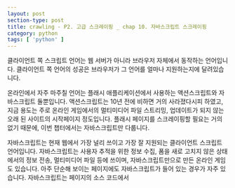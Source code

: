 ```yaml
---
layout: post
section-type: post
title: crawling - P2. 고급 스크레이핑 _ chap 10. 자바스크립트 스크레이핑
category: python
tags: [ 'python' ]
---
```


클라이언트 쪽 스크립트 언어는 웹 서버가 아니라 브라우저 자체에서 동작하는 언어입니다. 클라이언트 쪽 언어의 성공은 브라우저가 그 언어를 얼마나 지원하는지에 달려있습니다.  

온라인에서 자주 마주칠 언어는 플래시 애플리케이션에서 사용하는 액션스크립트와 자바스크립트 둘뿐입니다. 액션스크립트는 10년 전에 비하면 거의 사라졌다시피 하였고, 지금 용도는 주로 온라인 게임에서의 멀티미디어 파일 스트리밍, 업데이트가 되지 않는 오래 된 사이트의 시작페이지 정도입니다. 플래시 페이지를 스크레이핑할 필요는 거의 없기 때문에, 이번 챕터에서는 자바스크립트만 다룹니다.  

자바스크립트는 현재 웹에서 가장 널리 쓰이고 가장 잘 지원되는 클라이언트 스크립트 언어입니다. 자바스크립트는 사용자 추적을 위한 정보 수집, 폼을 새로 고치지 않은 상태에서의 정보 전송, 멀티미디어 파일 등에 쓰이며, 자바스크립트만으로 만든 온라인 게임도 있습니다. 아주 단순해 보이는 페이지에도 자바스크립트가 들어 있는 경우가 자주 있습니다. 자바스크립트는 페이지의 소스 코드에서 <script> 태그 부분에 들어 있습니다.  

```javascript
<script>
  alert("This creates a pop-up using JavaScript");
</script>
```

## 10.1 자바스크립트에 관한 간단한 소개

스크레이핑하는 스크립트에서 무슨 일을 하는지 최소한이라도 이해한다면 아주 큰 도움이 될 겁니다. 따라서 자바스크립트에 익숙해져야 합니다.  

자바스크립트는 약한 타이핑 언어이며 그 문법은 종종 자바나 C++과 비교됩니다. 연산자나 루프, 배열 같은 문법적 요소는 일부 비슷하지만, 약한 타입과 스크립트에서 출발한 성격 때문에 일부 프로그래머들은 자바스크립트를 이해하는게 골치 아플 수 있습니다.  

다음 코드는 재귀적으로 피보나치 수열을 계산한 후 브라우저의 개발자 콘솔에 출력합니다.

```javascript
<script>
function fibonacci(a, b){
  val nextNum = a + b;
  console.log(nextNum+" is in the Fibonacci sequence");
  if(nextNum < 100){
    fibonacci(b, nextNum);
  }
}
fibonacci(1, 1);
</script>
```

모든 변수 앞에 `var`가 있습니다. 이 문법은 PHP의 $ 기호나, 자바와 C++의 int, String, List 등 타입 선언과 비슷합니다. 파이썬은 이렇게 명시적인 변수 선언이 없다는 점에서 독특합니다. 또한 자바스크립트에는 함수를 변수처럼 사용할 수 있다는 대단히 좋은 기능이 좋습니다.

```javascript
<script>
var fibonacci = function() {
  var a = 1;
  var b = 1;
  return function () {
    var temp = b;
    b = a + b;
    a = temp;
    return b;
  }
}
var fibInstance = fibonacci();
console.log(fibInstance()+" is in the Fibonacci sequence");
console.log(fibInstance()+" is in the Fibonacci sequence");
console.log(fibInstance()+" is in the Fibonacci sequence");
</script>
```

이 코드는 언뜻 보기에는 이해가 안되지만, 람다 표현식을 염두해 둔다면 그리 어렵지 않습니다.  
변수 fibonacci 는 함수로 정의됐습니다. 이 함수가 반환하는 값은 함수이며, 반환된 함수는 피보나치 수열에서 점점 커지는 값을 출력합니다. fibonacci 를 호출할 때마다 피보나치 수열을 계산하는 함수를 반환하며, 그 함수를 다시 실행해서 함수에 들어 있는 값을 증가시킵니다.  

언뜻 보기엔 대단히 난해해 보이지만, 피보나치 수열을 계산하는 것 같은 종류의 문제는 대개 이런 패턴을 사용합니다. 함수를 마치 변수처럼 다루는 개념은 사용자의 행동이나 콜백을 처리할 때 대단히 유용하며, 자바스크립트 코드를 읽어야 한다면 이런 프로그래밍 스타일에 익숙해질 필요가 있습니다.

### 10.1.1 널리 쓰이는 자바스크립트 라이브러리

자바스크립트 표준을 이해하는 것도 중요하지만, 라이브러리가 없으면 최신 웹에서 할 수 있는 일은 상당히 제한됩니다. 페이지의 소스 코드를 읽어보면 널리 쓰이는 라이브러리가 하나 이상은 들어 있습니다.  

파이썬을 이용해 자바스크립트를 실행하는건 많은 시간과 프로세스 자원을 소비합니다. 특시 대규모로 실행한다면 더 심할 것입니다.

#### 제이쿼리

제이쿼리(jQuery)는 널리 쓰이는 라이브러리입니다. 제이쿼리를 사용하는 사이트는 코드 어딘가에 다음과 같은 제이쿼리를 불러오는 임포트 문이 있기 때문에 구분하기 쉽습니다.

```HTML
<script src="http://ajax.googleapis.com/ajax/libs/jquery/1.9.1/jquery.min.js"></script>
```

사이트에서 제이쿼리를 사용한다면 반드시 조심해서 스크랩해야 합니다. 제이쿼리는 자바스크립트가 실행된 다음에 동적으로 HTML 콘텐츠를 생성할 수 있기 때문입니다. 이전 챕터들에서 다룬 방법으로 스크랩하면 자바스크립트로 생성한 콘텐츠는 모두 놓치게 됩니다.  

또한, 제이쿼리를 사용하는 페이지에는 애니메이션이나 대화형 콘텐츠, 미디어 파일 등이 들어 있을 확률이 높고 이런 것들은 스크랩을 어렵게 합니다.

#### 구글 애널리틱스

전체 웹사이트의 50% 이상이 [구글 애널리틱스(Google Analytics)](http://bit.ly/2fBflnQ){:target="`_`blank"}를 사용합니다. 구글 애널리틱스는 아마 인터넷에서 가장 널리 쓰이는 자바스크립트 라이브러리인 동시에, 가장 널리 쓰이는 사용자 추적 도구일 겁니다.  

페이지에서 구글 애널리틱스를 사용하는지 여부는 간단히 알 수 있습니다. 구글 애널리틱스를 사용하는 페이지는 소스 코드 마지막에 다음과 비슷한 자바스크립트가 들어 있습니다.

```HTML
<!-- Google Analytics -->
<script type="text/javascript">
var _gaq = _gaq || [];
_gaq.push(['_setAccount', 'UA-4591498-1']);
_gaq.push(['_setDomainName', 'oreilly.com']);
_gaq.push(['_addIgnoredRef', 'oreilly.com']);
_gaq.push(['_setSiteSpeedSampleRate', 50]);
_gaq.push(['_trackPageview']);

(function() { var ga = document.createElement('script'); ga.type =
'text/javascript'; ga.async = true; ga.src = ('https:' ==
document.location.protocol ? 'https://ssl' : 'http://www') +
'.google-analytics.com/ga.js'; var s =
document.getElementsByTagName('script')[0];
s.parentNode.insertBefore(ga, s); })();
</script>
```
> 위 코드는 https://www.oreilly.com/ 에서 가져왔습니다. 해당 코드는 head에 들어 있습니다.

이 스크립트는 페이지에서 페이지로 이동하는 사용자의 움직임을 추적하는 특수한 쿠키를 사용합니다. 챕터 후반에서 셀레니움을 사용해 자바스크립트를 실행하고 쿠키를 처리하는 스크레이퍼를 만들 겠지만, 이런 스크레이퍼에서는 구글 애널리틱스는 문제가 될 수 있습니다.  

사이트에서 구글 애널리틱스나 그와 비슷한 웹 분석 시스템을 사용하고, 그 사이트에서 스크레이퍼가 다녀갔음을 알지 못하게 하고 싶다면 분석에 사용되는 쿠키 또는 모든 쿠키를 비활성화해야 합니다.

#### 구글 지도

구글 지도는 어느 사이트에든 아주 쉽게 지도를 임베드할 수 있는 API를 제공합니다.  

어떤 종류든 위치 데이터를 스크랩할 경우, 구글 지도가 어떻게 작동하는지 이해한다면 위도/경도 좌표, 운이 좋다면 주소까지 수월하게 가져올 수 있습니다. 구글 지도에서 위치를 표시하기 위해 가장 많이 쓰는 방법은 **마커** (핀이라고 부르기도 함)입니다.  

구글 지도에서 마커를 삽입할 때는 다음과 같은 코드를 사용합니다.

```javascript
var marker = new google.maps.Marker({
  position: new google.maps.LatLng(-25.363883,131.044922),
  map: map,
  title: 'Some marker text'
});
```

파이써에서 google.maps.LatLng 사이에 있는 좌표를 모두 추출해 위도/경도 리스트를 만드는건 어렵지 않습니다.  

[구글의 리버스 지오코딩(reverse Geocoding)](https://developers.google.com/maps/documentation/javascript/examples/geocoding-reverse){:target="`_`blank"} API 를 사용하면 이들 좌표 쌍을 저장하고 분석하기 알맞은 형태의 주소로 변환할 수 있습니다.

## 10.2 Ajax와 동적 HTML

지금까지 다룬 웹서버와의 통신은 페이지를 가져올 때 일종의 HTTP 요청을 보낸 것 뿐이었습니다. 페이지를 새로 고치지 않고 폼을 전송하거나 서버에서 정보를 가져온 경험이 있다면 그건 아마 **Ajax** 를 통한 것이었을 겁니다.  

일부 오해하는 사람도 있지만, Ajax는 언어가 아니라 특정 작업을 하기 위해 사용하는 기술의 묶음입니다. Ajax는 비동기 자바스크립트와 XML의 약자이며, 서버에 별도의 페이지를 요청하지 않고 정보를 주고 받기 위해 사용됩니다. '이 폼은 Ajax를 써서 웹 서버와 통신합니다'라고 말할 수 있습니다.  

Ajax와 마찬가지로, **DHTML(Dynamic HTML)** 도 같은 목적을 위해 함께 사용하는 기술을 묶어부르는 말입니다. DHTML은 클라이언트 쪽 스크립트가 페이지의 HTML 요소 바뀜에 따라 바뀌는 HTML이나 CSS입니다. 사용자가 커서를 움직여야만 버튼이 나타나거나, 클릭에 따라 배경색이 바뀌거나, Ajax 요청으로 새로운 콘텐츠가 나타날 수도 있습니다.  

'동적(Dynamic)'이란 단어는 일반적으로 '움직이는', '변하는' 같은 뜻을 떠올리게 하지만, 대화형 HTML 콘텐츠나 움직이는 이미지가 들어 있다 해서 그 페이지가 DHTML은 아닙니다. 인터넷에서 가장 따분하고 정적으로 보이는 페이지라 하더라도 이면에서 자바스크립트로 HTML과 CSS를 조작하는 DHTML이 있을 수 있습니다.  

다양한 웹사이트에서 아주 많이 스크랩한다면 곧 브라우저에 보이는 콘텐츠가 사이트에서 스크랩한 소스 코드와 맞지 않는 상황이 발생할 겁니다. 스크레이퍼가 내놓은 결과를 보고 브라우저에서 보던 내용이 없는 것을 볼 수도 있습니다. 또한 페이지에서 리다이렉트가 일어나서 다른 페이지로 이동했지만, 페이지 URL은 그대로일 수도 있습니다.  

이런 모든 상황은 자바스크립트가 페이지에서 하는 일을 스크레이퍼는 하지 못하기 때문에 일어나는 현상입니다.  

페이지가 Ajax나 DHTML을 써서 콘텐츠를 바꾸거나 불러온다는 사실을 알아챌 방법은 여러가지가 있지만, 이런 상황의 해결책은 두 가지뿐입니다. 하나는 자바스크립트를 분석해 콘텐츠를 직접 스크랩하는 것이고, 다른 하나는 자바스크립트 자체를 실행할 수 있는 파이썬 패키지를 써서 웹사이트를 브라우저에 보이는 그대로 스크랩하는 것입니다.

### 10.2.1 셀리네움으로 파이썬에서 자바스크립트 실행

[셀리니움](http://www.seleniumhq.org/){:target="`_`blank"}은 웹사이트 테스트 목적으로 개발됐지만, 강력한 웹 스크레이핑 도구로 사용할 수 있습니다. 최근에는 웹사이트가 브라우저에 어떻게 보이는지 정확하게 알 필요가 있을 때도 사용합니다.  
> [TDD 참조](https://kimdoky.github.io/categories/tdd.html){:target="`_`blank"}

셀레니움은 브라우저가 웹사이트를 불러오고, 필요한 데이터를 가져오고, 스크린샷을 찍거나 특정 행동이 웹사이트에 일어난다고 단언하는 등을 자동화합니다.  

셀레니움에는 자체적인 웹 브라우저가 들어있지 않으므로 다른 브라우저가 있어야 동작합니다. 예를 들어 셀레니움을 크롬과 함께 사용하면 말 그대로 크롬을 실행하고 웹사이트를 이동해서 코드에 명시한 동작을 수행합니다. 이렇게 하면 어떤 일이 일어나는지 지켜보기 편하지만, 여기서는 백그라운드에서 조용히 실행되는 [팬텀JS](http://phantomjs.org/){:target="`_`blank"}라는 도구를 사용하겠습니다.  

팬텀JS는 인터페이스가 없는(headless) 브라우저입니다. 팬텀JS는 웹사이트를 메모리에 불러오고 페이지의 자바스크립를 실행하지만, 그래픽은 렌더링하지 않습니다. 셀레니움과 팬텀JS를 결합하면 쿠키와 자바스크립트, 헤더, 그 외의 필요한 모든 것을 쉽게 처리할 수 있습니다.  

셀레니움 라이브러리는 pip로 설치하면 됩니다.

```
pip install selenium
```

팬텀JS는 pip 같은 패키지 관리자로는 설치가 불가하며, [웹사이트](http://phantomjs.org/download.html){:target="`_`blank"}에서 직접 내려 받아야 합니다.  

Ajax를 이용해 데이터를 불러오는 페이지는 아주 많지만(대표적으로 구글), 스크레이퍼를 테스트할 수 있는 샘플 페이지가 있습니다.(http://pythonscraping.com/pages/javascript/ajaxDemo.html) 이 페이지에는 HTML에 직접 입력한 샘플 텍스트가 있는데, 이 텍스트는 2초 뒤에 Ajax로 가져온 콘텐츠로 교체됩니다. 이전에 쓰던 방식대로 이 페이지의 데이터를 스크랩하려 하면, 실제 원하는 데이터가 아니라 로딩 페이지의 데이터만 가지고 오게 됩니다.  

다음 코드는 테스트 페이지에서 Ajax의 '벽' 뒤에 있는 텍스트를 가져옵니다.

```python
from selenium import webdriver
import time

driver = webdriver.PhantomJS()
driver.get("http://pythonscraping.com/pages/javascript/ajaxDemo.html")
time.sleep(3)
print(driver.find_element_by_id("content").text)
driver.close()
```
> `selenium.common.exceptions.WebDriverException: Message: 'phantomjs' executable needs to be in PATH.` 에러가 일어난다면..  
팬텀JS 바이너리를 파이썬이나 가상환경이 찾을 수 있는 경로에 설치하는 것을 권장합니다. 즉 현재 작업중인 가상환경이 있다면 `usr/local/var/pyenv/versions/scrapingEnv/bin`안에 팬텀JS 바이너리(`phantomjs`파일)를 두면 됩니다.

셀레니움 라이브러리는 **웹드라이버(WebDriver)** 위에서 호출되는 API입니다. 웹드라이버는 웹사이트를 불러올 수 있다는 점에서 브라우저와 비슷하지만 BeautifulSoup 객체와 마찬가지로 페이지 요소를 찾는 데 쓸 수 있고, 텍스트를 보내거나 클릭하는 등 페이지 요소를 조작할 수 있으며, 그 외에도 웹 스크레이퍼를 작동할 때 필요한 행동을 할 수 있습니다.

> #### 셀레니움 선택자  
이전의 챕터들에서는 find와 find_all과 같은 BeautifulSoup 선택자를 써서 페이지 요소를 선택했습니다. 셀레니움은 웹드라이버의 DOM에서 요소를 찾을 때 완전히 새로운 선택자를 사용합니다. (Document Object Model,DOM : HTML 및 XML 문서를 처리하는 API입니다. 문서의 구조적 형태를 제공하므로 JS와 같은 스크립트 언어를 사용하여 문서 내용과 시작적 표현을 수정할 수 있습니다.)  
예제에서는 선택자 `find_element_by_id`를 사용했지만, 다음과 같이 다른 선택자를 사용하여도 같은 결과를 얻을 수 있습니다.  
```python
driver.find_element_by_css_selector("#content")
driver.find_element_by_tag_name("div")
```
페이지 요소를 여러 개 선택해야 할 때는, 이들 요소 선택자에서 `element`를 `elements`로 바꾸기만 하면 파이썬 리스트를 반환합니다.
```python
driver.find_elements_by_css_selector("#content")
driver.find_elements_by_css_selector("div")
```
물론 이 콘텐츠를 BeautifulSoup로 파싱하는 것도 가능합니다. 웹드라이버의 `page_source`함수는 현 시점의 DOM을 문자열로 반환합니다.
```python
pageSource = driver.page_source
bsObj = BeautifulSoup(pageSource)
print(bsObj.find(id="content").get_text())
```

이 코드는 팬텀JS 라이브러리를 사용해서 셀레니움 웹드라이버를 만듭니다. 팬텀JS는 웹드라이버가 페이지를 불러온 다음 3초 동안 기다리고, 그 다음 콘텐츠를 가져옵니다.  

팬텀JS가 설치된 위치에 따라 새 팬텀JS 웹드라이버를 만들 때 그 위치를 명시적으로 지적해야 할 수도 있습니다.
```python
driver = webdriver.PhantomJS(executable_path='/path/to/bin/phantomjs')
```

모든 것이 정확히 설치됐다면 스크립트를 실행하고 몇 초 뒤에 다음과 같은 텍스트를 출력할 것입니다.

```
Here is some important text you want to retrieve!
A button to click!
```

페이지 자체에는 HTML 버튼이 있지만, 셀레니움의 `.text` 함수는 다른 콘텐츠를 가져오는 방식과 마찬가지로 버튼의 텍스트만 읽어왔습니다.  

위 코드는 time.sleep에서 3초로 지정했지만, 1초만 지정했다면 바뀌기 전의 텍스트를 불러왔을 것입니다.

```
This is some content that will appear on the page while it's loading. You don't care about scraping this.
```

이 방법은 잘 동작하긴 하지만 좀 비효율적이고, 큰 프로젝트에서 사용한다면 문제가 생길 수 있습니다. 페이지를 불러오는 시간은 일정하지 않습니다. 불러오는 순간에 서버가 바쁘거나, 연결 속도에 따라서 시간이 바뀔겁니다. 더 효율적인 방법은 페이지를 완전히 불러왔을 때만 존재하는 요소를 계속해서 확인하다가, 그 요소가 존재할 때만 데이터를 가져오는 겁니다.  

다음 코드는 페이지를 완전히 불러왔을 때만 존재하는, `id`가 `loadedButton`인 버튼을 검사합니다.

```python
from selenium import webdriver
from selenium.webdriver.common.by import By
from selenium.webdriver.support.ui import WebDriverWait
from selenium.webdriver.support import expected_conditions as EC

driver = webdriver.PhantomJS()
driver.get("http://pythonscraping.com/pages/javascript/ajaxDemo.html")
try:
    element = WebDriverWait(driver, 10).until(EC.presence_of_element_located((By.ID, "loadedButton"))
    )
finally:
    print(driver.find_element_by_id("content").text)
    driver.close()
```
위 코드에서 **WebDriverWait** 와 **expected_conditions** 을 결합하면 셀레니움에서 **묵시적 대기**(implicit wait)라고 하는 기능을 사용할 수 있습니다.  

묵시적 대기는 DOM이 어떤 상태로 바뀔 때까지 기다린다는 점에서 명시적 대기와는 다릅니다. 앞에서 `time.sleep(3)`으로 명시적 대기를 사용했습니다. 묵시적 대기에서 우리가 기다릴 DOM의 상태는 `expected_conditions`(예상 조건)으로 정의합니다. 셀레니움은 여러가지 예상 조건을 사용할 수 있는데, 그중에서도 자주 쓰이는 것은 다음과 같습니다.

- 알림(alert) 박스 팝업
- 요소(텍스트 박스 등)가 '선택(selected)' 상태로 바뀜
- 페이지 타이틀이 바뀌거나, 어떤 텍스트가 페이지 또는 특정 요소 안에 표시됨
- 보이지 않던 요소가 DOM 상에 보이게 되거나, 반대로 어떤 요소가 DOM에서 사라짐

물론 예상 조건을 사용하려면 어떤 요소를 지켜볼지 지정해야 합니다. 지켜볼 요소는 **위치 지정자(locator)** 로 정합니다. 위치 지정자는 선택자와 다릅니다. 위치 지정자는 `By` 객체를 사용하는 추상 쿼리 언어입니다. By 객체는 다양한 방법으로 사용할 수 있는데, 선택자로 만들 떄도 쓸 수 있습니다.  

다음 예제 코드에서는 위치 지정자를 사용해 id가 loadedButton인 요소를 찾습니다.

```python
EC.presence_of_element_located((By.ID, "loadedButton"))
```
위치 지정자와 `find_element` 함수를 함께 쓰면 선택자를 만들 수 있습니다.
```python
print(driver.find_element("content").text)
```
물론 위 코드는 예제에서 사용한 코드와 같은 일을 합니다.
```python
print(driver.find_element_by_id("content").text)
```
위치 지정자가 필요하지 않다면 쓰지 않아도 됩니다. 임포트 문도 하나 아낄 수 있습니다. 하지만 위치 지정자는 다양한 애플리케이션에서 쓸 수 있고, 매우 유연한 도구입니다.  

`By` 객체와 함께 쓸 수 있는 위치 지정자는 다음과 같습니다.  

#### `ID`
id 속성으로 요소를 찾습니다.
#### `CLASS_NAME`
class 속성으로 요소를 찾습니다. 이 함수의 이름을 `CLASS_NAME`이라고 정한 것은, 셀레니움의 자바 라이브러리에서 class를 예약된 메서드로 사용하므로 `object.CLASS` 형식을 사용하면 문제가 생깁니다. 모든 언어에서 일관된 문법을 쓰기 위해 `CLASS_NAME`이란 이름으로 정해졌습니다.
#### `CSS_SELECTOR`
class, id, tag 이름으로 요소를 찾습니다. 표기법은 각각 `#idName`, `.classNmae`, `tagName` 입니다.
#### `LINK_TEXT`
링크 텍스트로 `<a>` 태그를 찾습니다. 예를 들어 링크 텍스트가 'Next'이면 `(By.LINK_TEXT, "Next")`로 선택할 수 있습니다.
#### `PARTIAL_LINK_TEXT`
`LINK_TEXT`와 비슷하지만 문자열 일부에 일치하는 텍스트를 찾습니다.
#### `NAME`
name 속성으로 요소를 찾습니다. 폼을 다룰 때 편리합니다.
#### `TAG_NAME`
태그 이름으로 요소를 찾습니다.
#### `XPATH`
XPATH 표현식을 써서 요소를 찾습니다.

> #### XPath 문법  
XPath(XML Path)는 XML 문서의 일부분을 탐색하고 선택하는 데 사용하는 쿼리 언어입니다. 파이썬, 자바, C# 등의 언어에서 XML 문서를 다룰 때 이용되곤 합니다.  
BeautifulSoup은 XPath를 지원하지 않지만, 다른 여러 라이브러리는 XPath를 지원합니다. XPath는 CSS 선택자를 사용하는 것과 같은 방식으로 사용할 수 있을 때가 많습니다.(ex: `myTag#idname`) 원래는 HTML보다는 더 범용적인 XML 문서를 다루기 위해 설계되었습니다.  
XPath 문법은 크게 4 가지 개념으로 이루어집니다.  
- 루트 노드 대 루트가 아닌 노드
  - `/div`는 오직 문서의 루트에 있는 div 노드만 선택합니다.
  - `//div`는 문서의 어디에 있든 모든 div 노드를 선택합니다.
- 속성 선택
  - `//@href`는 href 속성이 있는 모든 노드를 선택합니다.
  - `//a[@href='http://google.com']`는 문서에서 구글을 가리키는 모든 링크를 선택합니다.
- 위치에 따른 노드 선택
  - `(//a)[3]`는 문서의 세 번째 링크를 선택합니다.
  - `(//table)[last()]`는 문서의 마지막 테이블을 선택합니다.
  - `(//a)[position() < 3]`는 문서의 처음 두 링크를 선택합니다.
- 아스테라크(`*`)는 어떤 문자나 노드의 집합이든 선택하므로, 다양한 상황에서 사용할 수 있습니다.
  - `//table/tr/*`는 모든 테이블에서 모든 자식 tr 태그를 선택합니다.(th와 td를 같이 쓰는 테이블에서 모든 셸을 선택할 때 유용합니다.)
  - `//div[@*]`는 속성이 하나라도 있는 모든 div 태그를 선택합니다.  
물론 XPath 문법에는 더 고급 기능도 많이 있습니다. 시간의 흐름에 따라 XPath는 다소 복잡한 쿼리 언어로 발전했습니다. boolean 논리 함수(예를 들어 `position()`), 그 밖의 다양한 연산자를 포함하게 되었습니다.  
다른 문법이 필요하다면 [마이크로소프트의 XPath 문법 페이지](http://bit.ly/1HEMbd3){:target="`_`blank"}를 참고하세요.

## 10.3 리다이렉트 처리

클라이언트 쪽 리다이렉트는 페이지 콘텐츠를 보내기 전에 서버에서 실행하는 리다이렉트와는 달리 브라우저에서 자바스크립를 통해 실행되는 리다이렉트입니다. 웹 브라우저에서 페이지를 방문할 때는 그 차이를 구분하기 어렵습니다. 리다이렉트가 워낙 빨리 일어나서 지연 시간을 전혀 느끼지 못하므로 서버 리다이렉트라고 생각할 수도 있습니다.  

하지만 웹 스크레이핑에서는 차이가 큽니다. 서버 쪽 리다이렉트의 경우, 셀레니움을 전혀 쓰지 않고 파이썬의 `urllib` 라이브러리만으로도 쉽게 처리할 수 있습니다. 반면 클라이언트쪽 리다이렉트는 자바스크립트를 실행하지 않으면 전혀 처리할 수 없습니다.  

셀레니움은 자바스크립트 리다이렉트를 다른 자바스크립트와 같은 방법으로 처리합니다. 하지만 이런 리다이렉트에서 중요한 점은 페이지가 리다이렉트를 끝낸 시점이 언제인지 파악하는 것입니다.
http://pythonscraping.com/pages/javascript/redirectDemo1.html 페이지에 이런 파입의 리다이렉트 예제가 있습니다. 이 페이지는 2초후 리대이렉트가 일어납니다.  

이런 리다이렉트를 감지하려면 페이지를 처음 불러올 때 있었던 DOM 요소 하나를 주시하고 있어야 합니다. 그러다가 셀레니움이 `NoSuchElementException` 예외를 일으킬 때, 즉 그 요소가 페이지의 DOM에 더는 존재하지 않을 때가 바로 리다이렉트가 일어난 시점입니다.

```python
from selenium import webdriver
import time
from selenium.webdriver.remote.webelement import WebElement
from selenium.common.exceptions import NoSuchElementException

def waitForLoad(driver):
    elem = driver.find_element_by_tag_name("html")
    count = 0
    while True:
        count += 1
        if count > 20:
            print("Timing out after 10 seconds and returning")
            return
        time.sleep(.5)
        try:
            elem == driver.find_element_by_tag_name("div")
        except NoSuchElementException:
            return

driver = webdriver.PhantomJS()
driver.get("http://pythonscraping.com/pages/javascript/redirectDemo1.html")
waitForLoad(driver)
print(driver.page_source)
```
이 스크립트는 0.5초마다 페이지를 체크하면서 총 10초를 기다립니다.

실행 결과입니다.

```
<html><head>
<title>The Destination Page!</title>

</head>
<body>
This is the page you are looking for!

</body></html>
```
